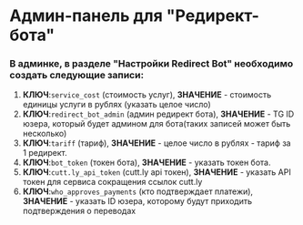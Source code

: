 # Админ-панель для "Редирект-бота"

### В админке, в разделе "Настройки Redirect Bot" необходимо создать следующие записи:
1. **КЛЮЧ**:```service_cost``` (стоимость услуг), **ЗНАЧЕНИЕ** - стоимость единицы услуги в рублях (указать целое число)
2. **КЛЮЧ**:```redirect_bot_admin``` (админ редирект бота), **ЗНАЧЕНИЕ** - TG ID юзера, который будет админом для бота(таких записей может быть несколько)
3. **КЛЮЧ**:```tariff``` (тариф), **ЗНАЧЕНИЕ** - целое число в рублях - тариф за 1 редирект.
4. **КЛЮЧ**:```bot_token``` (токен бота), **ЗНАЧЕНИЕ** - указать токен бота.
5. **КЛЮЧ**:```cutt.ly_api_token``` (cutt.ly api токен), **ЗНАЧЕНИЕ** - указать API токен для сервиса сокращения ссылок cutt.ly
6. **КЛЮЧ**:```who_approves_payments``` (кто подтверждает платежи), **ЗНАЧЕНИЕ** - указать ID юзера, которому будут приходить подтверждения о переводах